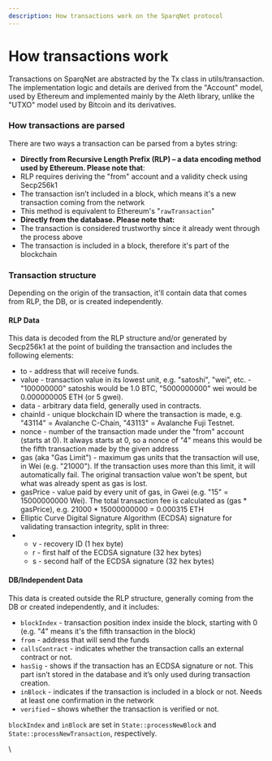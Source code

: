 ```yaml
---
description: How transactions work on the SparqNet protocol
---
```


# How transactions work

Transactions on SparqNet are abstracted by the Tx class in utils/transaction. The implementation logic and details are derived from the "Account" model, used by Ethereum and implemented mainly by the Aleth library, unlike the "UTXO" model used by Bitcoin and its derivatives.

### How transactions are parsed

There are two ways a transaction can be parsed from a bytes string:

* **Directly from Recursive Length Prefix (RLP) – a data encoding method used by Ethereum. Please note that**:
* RLP requires deriving the "from" account and a validity check using Secp256k1
* The transaction isn’t included in a block, which means it's a new transaction coming from the network
* This method is equivalent to Ethereum's "`rawTransaction`"
* **Directly from the database. Please note that:**
* The transaction is considered trustworthy since it already went through the process above
* The transaction is included in a block, therefore it's part of the blockchain

### Transaction structure

Depending on the origin of the transaction, it'll contain data that comes from RLP, the DB, or is created independently.

#### RLP Data

This data is decoded from the RLP structure and/or generated by Secp256k1 at the point of building the transaction and includes the following elements:

* to - address that will receive funds.
* value - transaction value in its lowest unit, e.g. "satoshi", "wei", etc. - "100000000" satoshis would be 1.0 BTC, "5000000000" wei would be 0.000000005 ETH (or 5 gwei).
* data - arbitrary data field, generally used in contracts.
* chainId - unique blockchain ID where the transaction is made, e.g. "43114" = Avalanche C-Chain, "43113" = Avalanche Fuji Testnet.
* nonce - number of the transaction made under the "from" account (starts at 0). It always starts at 0, so a nonce of "4" means this would be the fifth transaction made by the given address
* gas (aka "Gas Limit") - maximum gas units that the transaction will use, in Wei (e.g. "21000"). If the transaction uses more than this limit, it will automatically fail. The original transaction value won't be spent, but what was already spent as gas is lost.
* gasPrice - value paid by every unit of gas, in Gwei (e.g. "15" = 15000000000 Wei). The total transaction fee is calculated as (gas \* gasPrice), e.g. 21000 \* 15000000000 = 0.000315 ETH
* Elliptic Curve Digital Signature Algorithm (ECDSA) signature for validating transaction integrity, split in three:
*
  * v - recovery ID (1 hex byte)
  * r - first half of the ECDSA signature (32 hex bytes)
  * s - second half of the ECDSA signature (32 hex bytes)

#### DB/Independent Data

This data is created outside the RLP structure, generally coming from the DB or created independently, and it includes:

* `blockIndex` - transaction position index inside the block, starting with 0 (e.g. "4" means it's the fifth transaction in the block)
* `from` - address that will send the funds
* `callsContract` - indicates whether the transaction calls an external contract or not.
* `hasSig` - shows if the transaction has an ECDSA signature or not. This part isn’t stored in the database and it’s only used during transaction creation.
* `inBlock` - indicates if the transaction is included in a block or not. Needs at least one confirmation in the network
* `verified` – shows whether the transaction is verified or not.

`blockIndex` and `inBlock` are set in `State::processNewBlock` and `State::processNewTransaction`, respectively.

\
